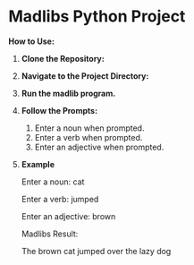 # Madlibs Python Project

**How to Use:**

1. **Clone the Repository:**

2. **Navigate to the Project Directory:**
3. **Run the madlib program.**
4. **Follow the Prompts:**
   1. Enter a noun when prompted.
   2. Enter a verb when prompted.
   3. Enter an adjective when prompted.
4. **Example**


     Enter a noun: cat
    
     Enter a verb: jumped
   
     Enter an adjective: brown
   
   
     Madlibs Result:
   
     The brown cat jumped over the lazy dog
